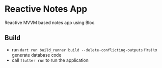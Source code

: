 # Reactive Notes App
Reactive MVVM based notes app using Bloc.

## Build
* run `dart run build_runner build --delete-conflicting-outputs` first to generate database code
* call `flutter run` to run the application